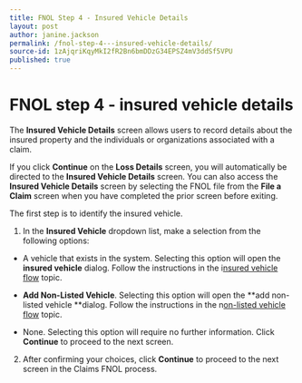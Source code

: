 ```yaml
---
title: FNOL Step 4 - Insured Vehicle Details
layout: post
author: janine.jackson
permalink: /fnol-step-4---insured-vehicle-details/
source-id: 1zAjqriKqyMkI2fR2Bn6bmDDzG34EPSZ4mV3ddSf5VPU
published: true
---
```

# FNOL step 4 - insured vehicle details

The **Insured Vehicle Details** screen allows users to record details about the insured property and the individuals or organizations associated with a claim. 

If you click **Continue** on the **Loss Details** screen, you will automatically be directed to the **Insured Vehicle Details** screen. You can also access the **Insured Vehicle Details** screen by selecting the FNOL file from the **File a Claim** screen when you have completed the prior screen before exiting.

The first step is to identify the insured vehicle.

1. In the **Insured Vehicle** dropdown list, make a selection from the following options:

* A vehicle that exists in the system. Selecting this option will open the **insured vehicle** dialog. Follow the instructions in the i[nsured vehicle flow](https://docs.google.com/document/d/13MI9WLLQKg_NRnLtKnYQpB8nJpiWyODKH1EMnpBRTxs/edit#) topic. 

* **Add Non-Listed Vehicle**. Selecting this option will open the **add non-listed vehicle **dialog. Follow the instructions in the n[on-listed vehicle flow](https://docs.google.com/document/d/15buMOj2O9vkgefoafkVrqMR_wINVQciMEmaomTZkjzk/edit) topic. 

* None. Selecting this option will require no further information. Click **Continue** to proceed to the next screen. 

2. After confirming your choices, click **Continue** to proceed to the next screen in the Claims FNOL process. 


